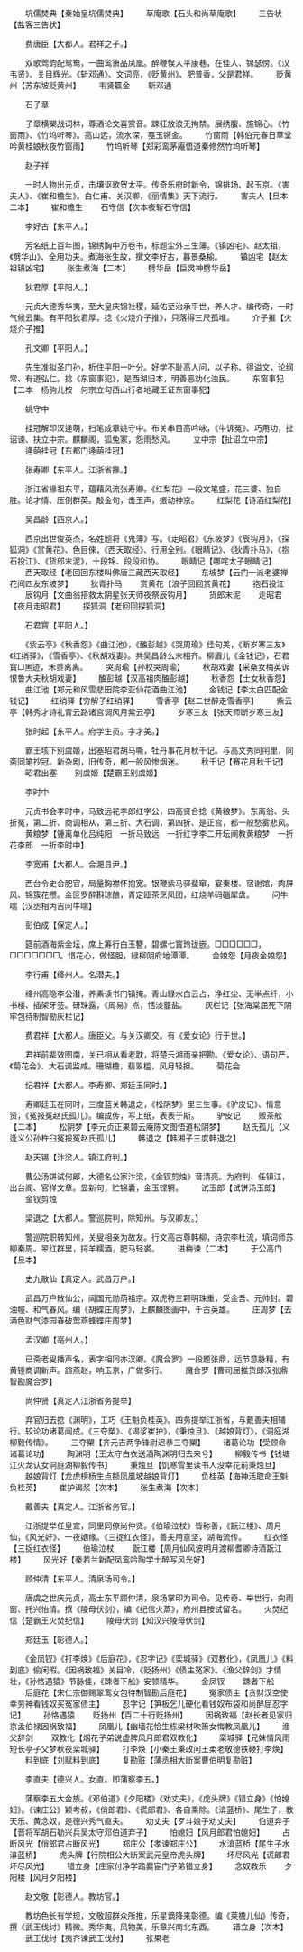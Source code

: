<!-- { "loadSidebar": true } -->
　　坑儒焚典【秦始皇坑儒焚典】
　　草庵歌【石头和尚草庵歌】
　　三告状【盐客三告状】

　　费唐臣【大都人。君祥之子。】

　　双歌莺韵配鸳鸯，一曲鸾箫品凤凰。醉鞭悮入平康巷，在佳人、锦瑟傍。《汉韦贤》、关目辉光。《斩邓通》、文词亮，《贬黄州》、肥普香，父是君祥。
　　贬黄州【苏东坡贬黄州】
　　韦贤籯金
　　斩邓通

　　石子章

　　子章横槊战词林，尊酒论文喜赏音。踈狂放浪无拘禁。展绣腹、施锦心。《竹窗雨》、《竹坞听琴》。高山远，流水深，戞玉锵金。
　　竹窗雨【韩伯元春日草堂吟黄桂娘秋夜竹窗雨】
　　竹坞听琴【郑彩鸾茅庵悟道秦修然竹坞听琴】

　　赵子祥

　　一时人物出元贞，击壤讴歌贺太平。传奇乐府时新令，锦排场、起玉京。《害夫人》、《崔和檐生》。白仁甫、关汉卿，《丽情集》天下流行。
　　害夫人【旦本二本】
　　崔和檐生
　　石守信【次本夜斩石守信】

　　李好古【东平人。】

　　芳名纸上百年图，锦绣胸中万卷书，标题尘外三生簿。《镇凶宅》、赵太祖，《劈华山》、全用功夫。煮海张生故，撰文李好古，暮景桑榆。
　　镇凶宅【赵太祖镇凶宅】
　　张生煮海【二本】
　　劈华岳【巨灵神劈华岳】

　　狄君厚【平阳人。】

　　元贞大德秀华夷，至大皇庆锦社稷，延佑至治承平世，养人才、编传奇，一时气候云集。有平阳狄君厚，捻《火烧介子推》，只落得三尺孤堆。
　　介子推【火烧介子推】

　　孔文卿【平阳人。】

　　先生准拟圣门孙，析住平阳一叶分。好学不耻高人问，以子称、得谥文，论纲常、有道弘仁。捻《东窗事犯》，是西湖旧本，明善恶劝化浊民。
　　东窗事犯【二本　杨驹儿按　何宗立勾西山行者地藏王证东窗事犯】

　　姚守中

　　挂冠解印汉逄萌，扫笔成章姚守中。布关串目高吟咏，《牛诉冤》、巧用功，扯诏谏、扶立中宗。麒麟阁，狐兔冢，怨雨愁风。
　　立中宗【扯诏立中宗】
　　逄萌挂冠【东都门逄萌挂冠】

　　张寿卿【东平人。江浙省掾。】

　　浙江省掾祖东平，藴藉风流张寿卿。《红梨花》一段文笔盛，花三婆、独自胜。论才情、压倒群英。敲金句，击玉声，振动神京。
　　红梨花【诗酒红梨花】

　　吴昌龄【西京人。】

　　西京出世俊英杰，名姓题将《鬼簿》写。《走昭君》《东坡梦》《辰钩月》，《探狐洞》《赏黄花》、色目倈，《西天取经》、行用全别。《眼睛记》、《狄青扑马》，《抱石投江》、《货郎末泥》，十段锦、段段和协。
　　眼睛记【哪咤太子眼睛记】
　　西天取经【老回回东楼叫佛唐三藏西天取经】
　　东坡梦【云门一派老婆禅花间四友东坡梦】
　　狄青扑马
　　赏黄花【浪子回回赏黄花】
　　抱石投江
　　辰钩月【文曲翁搭救太阴星张天师夜祭辰钩月】
　　货郎末泥
　　走昭君【夜月走昭君】
　　探狐洞【老回回探狐洞】

　　石君寳【平阳人。】

　　《紫云亭》《秋香怨》《曲江池》，《醢彭越》《哭周瑜》佳句美，《断岁寒三友》《红绡驿》，《雪香亭》、《秋胡戏妻》。共吴昌龄么末相齐。柳眉儿《金钱记》，石君寳□黑迹，禾黍离离。
　　哭周瑜【孙权哭周瑜】
　　秋胡戏妻【采桑女梅英诉恨鲁大夫秋胡戏妻】
　　醢彭越【汉高祖肉醢彭越】
　　秋香怨【士女秋香怨】
　　曲江池【郑元和风雪悲田院李亚仙花酒曲江池】
　　金钱记【李太白匹配金钱记】
　　红绡驿【穷解子红绡驿】
　　雪香亭【赵二世醉走雪香亭】
　　紫云亭【韩秀才诗礼青云路诸宫调风月紫云亭】
　　岁寒三友【张天师断岁寒三友】

　　张时起【东平人。府学生员。字才美。】

　　霸王垓下别虞姬，出塞昭君胡马嘶，牡丹事花月秋千记。与高文秀同闬里，同斋同笔抄冠。新杂剧，旧传奇，都一般风惨烟迷。
　　秋千记【赛花月秋千记】
　　昭君出塞
　　别虞姬【楚霸王别虞姬】

　　李时中

　　元贞书会李时中，马致远花李郎红字公，四高贤合捻《黄粮梦》。东离翁、头折冤，第二折、商调相从，第三折、大石调，第四折、是正宫，都一般愁雾悲风。
　　黄粮梦【锺离单化吕纯阳　一折马致远　一折红字李二开坛阐教黄粮梦　一折花李郎　一折李时中】

　　李宽甫【大都人。合淝县尹。】

　　西台令史合肥官，局量胸襟怀抱宽。银鞭紫马驿蜚窜，宴秦楼、宿谢馆，肉屏风、锦簇花攒。金叵罗醉斟琼酿，青定瓯茶烹凤团，红烧羊码碯犀盘。
　　问牛喘【汉丞相丙吉问牛喘】

　　彭伯成【保定人。】

　　筵前酒海紫金坛，席上筹行白玉簪，碧螺七寳玲珑嵌。□□□□□□，□□□□□□□。惜花心，做怪胆，緑柳阴府地潭潭。
　　金娘怨【月夜金娘怨】

　　李行甫【绛州人。名潜夫。】

　　绛州高隐李公潜，养素读书门镇掩。青山緑水白云占，净红尘、无半点纤，小书楼、插架牙签。研珠露，《周易》点，恬淡虀盐。
　　灰栏记【张海棠屈死下阴牢包待制智勘灰栏记】

　　费君祥【大都人。唐臣父。与关汉卿交。有《爱女论》行于世。】

　　君祥前辈效图南，关已相从看老耽，将楚云湘雨亲把勘。《爱女论》、语句严，《菊花会》、大石调监咸。珊瑚檐，翡翠槛，风月轻担。
　　菊花会

　　纪君祥【大都人。李寿卿、郑廷玉同时。】

　　寿卿廷玉在同时，三度蓝关韩退之，《松阴梦》里三生事。《驴皮记》、情意资，《冤报冤赵氏孤儿》。编成传，写上纸，表表于斯。
　　驴皮记
　　贩茶舩【二本】
　　松阴梦【李元贞正果碧云庵陈文图悟道松阴梦】
　　赵氏孤儿【义逢义公孙杵臼冤报冤赵氏孤儿】
　　韩退之【韩湘子三度韩退之】

　　赵天锡【汴梁人。镇江府判。】

　　曹公汤饼试何郎，大德名公家汴梁，《金钗剪烛》音清亮。为府判、任镇江，出台阁、官样文章。显新句，贮锦囊，金玉铿锵。
　　试玉郎【试饼汤玉郎】
　　金钗剪烛

　　梁退之【大都人。警巡院判，除知州。与汉卿友。】

　　警巡院职转知州，关叟相亲为故友。行文高古尊韩柳，诗宗李杜流，填词师苏柳秦周。翠红群里，挦羊糯酒，肥马轻裘。
　　进梅谏【二本】
　　于公高门【旦本】

　　史九散仙【真定人。武昌万户。】

　　武昌万户散仙公，闿国元勋荫祖宗。双虎符三颗明珠重，受金吾、元帅封。碧油幢、和气春风。编《胡蝶庄周梦》，上麒麟图画中，千古英雄。
　　庄周梦【去酒色财气漆园春破莺燕蜂蝶庄周梦】

　　孟汉卿【亳州人。】

　　已斋老叟播声名，表字相同亦汉卿。《魔合罗》一段题张鼎，运节意脉精，有黄锺商调新声。諠燕赵，响玉京，广做多行。
　　魔合罗【曹司屈推货郎汉张鼎智勘魔合罗】

　　尚仲贤【真定人江浙省务提举】

　　弃官归去捻《渊明》，工巧《王魁负桂英》。四务提举江浙省，与戴善夫相辅行。较论功诸葛闿成。《三夺槊》、《谒浆崔护》，《秉烛旦》、《越娘背灯》，《洞庭湖柳毅传情》。
　　三夺槊【齐元吉两争锋尉迟恭三夺槊】
　　诸葛论功【受顾命诸葛论功】
　　陶渊明【王太守白衣送酒陶渊明归去来兮】
　　柳毅传书【钱塘江火龙认女洞庭湖柳毅传书】
　　秉烛旦【饥寒雪里读书人没幸花前秉烛旦】
　　越娘背灯【龙虎榜杨生点额凤凰坡越娘背灯】
　　负桂英【海神活取命王魁负桂英】
　　崔护谒浆【次本】
　　张生煮海【次本】

　　戴善夫【真定人。江浙省务官。】

　　江浙提举任皇宣，同里同僚尚仲贤。《伯瑜泣杖》皆称善，《翫江楼》、周月仙，《风光好》、一夜姻缘。《三捉红衣怪》，善夫用意坚，湖海流传。
　　红衣怪【三捉红衣怪】
　　伯瑜泣杖
　　翫江楼【周月仙风波明月渡柳耆卿诗酒翫江楼】
　　风光好【秦若兰新配凤鸾吟陶学士醉写风光好】

　　顾仲清【东平人。清泉场司令。】

　　唐虞之世庆元贞，高士东平顾仲清，泉场掌印为司令。见传奇、举世行，向雨窗、托兴怡情。撰《陵母伏剑》，编《纪信火蒸》，府州县按试留名。
　　火焚纪信【楚霸王火焚纪信】
　　陵母伏剑【知汉兴陵母伏剑】

　　郑廷玉【彰德人。】

　　《金凤钗》《打李焕》《后庭花》，《忍字记》《栾城驿》《双教化》，《凤凰儿》《料到底》偷闲暇。《因祸致福》关目冷，《贬扬州》《债主冤家》。《渔父辞剑》才情壮，《孙恪遇猿》节脉佳，《踈者下舩》安顿精华。
　　金凤钗
　　踈者下舩
　　后庭花【宋仁宗御赐翠鸾女包待制智勘后庭花】
　　冤家债主【贪财汉空使幸劳神看钱奴买冤家债主】
　　忍字记【笋板乞儿硬化看钱奴布袋和尚醉屈忍字记】
　　孙恪遇猿
　　贬扬州【百二十行贬扬州】
　　因祸致福【赵长者见家归京孟伯禄因祸致福】
　　凤凰儿【幽墙花恰生栋梁材吹箫女悔教凤凰儿】
　　渔父辞剑
　　双教化【烟花子弟说虚脾风月郎君双教化】
　　栾城驿【兄妹情风雨短长亭子父梦秋夜栾城驿】
　　打李焕【小秦王秉政问王柔老敬德铁鞭打李焕】
　　料到底【刘赋料到底】
　　复勘赃【蒲丞相大断案曹伯明复勘赃】

　　李直夫【德兴人。女直。即蒲察李五。】

　　蒲察李五大金族。《邓伯道》《夕阳楼》《劝丈夫》，《虎头牌》《错立身》《怕媳妇》。《谏庄公》颖考叔，《俏郎君》、《谎郎君》、各自乘除。《渰蓝桥》、尾生子，教天乐、黄念奴，是德兴秀气直夫。
　　劝丈夫【歹斗娘子劝丈夫】
　　伯道弃子【晋将军胡石勒兴兵吴太守邓伯道弃子】
　　怕媳妇【风月郎君怕媳妇】
　　占断风光【俏郎君占断风光】
　　郑庄公【孝谏郑庄公】
　　水渰蓝桥【尾生子水渰蓝桥】
　　虎头牌【行院相公大断案武元皇帝虎头牌】
　　坏尽风光【谎郎君坏尽风光】
　　错立身【庄家付净学踏爨宦门子弟错立身】
　　念奴教乐
　　夕阳楼【风月夕阳楼】

　　赵文敬【彰德人。教坊官。】

　　教坊色长有学规，文敬超群众所推，乐星谪降来彰德。编《莱檐儿仙》传奇，撰《武王伐纣》精微。秀华夷，风物美，乐章兴南北东西。
　　错立身【次本】
　　武王伐纣【夷齐谏武王伐纣】
　　张果老

